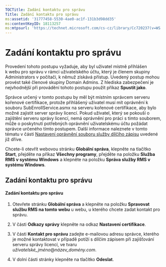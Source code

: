 ```yaml
---
TOCTitle: Zadání kontaktu pro správu
Title: Zadání kontaktu pro správu
ms:assetid: '31777458-5530-4ae0-ac1f-131b3d98dd35'
ms:contentKeyID: 18113257
ms:mtpsurl: 'https://technet.microsoft.com/cs-cz/library/Cc720237(v=WS.10)'
---
```


Zadání kontaktu pro správu
==========================

Provedení tohoto postupu vyžaduje, aby byl uživatel místně přihlášen k webu pro správu v rámci uživatelského účtu, který je členem skupiny Administrators v počítači, k němuž získává přístup. Uvedený postup mohou provést také členové skupiny Domain Admins. Z hlediska zabezpečení je nejvhodnější při provádění tohoto postupu použít příkaz **Spustit jako**.

Správce určený v tomto postupu by měl být místním správcem serveru kořenové certifikace, protože přihlášený uživatel musí mít oprávnění k souboru SubEnrollService.asmx na serveru kořenové certifikace, aby bylo možné zajistit server správy licencí. Pokud uživatel, který se pokouší o zajištění serveru správy licencí, nemá oprávnění pro práci s tímto souborem, může o poskytnutí potřebných oprávnění uživatelskému účtu požádat správce určeného tímto postupem. Další informace naleznete v tomto tématu v části [Nastavení oprávnění souboru služby dílčího zápisu](https://technet.microsoft.com/737bb69b-fe26-4057-9569-e632f7bbf295) uvedené již dříve.

Chcete-li otevřít webovou stránku **Globální správa**, klepněte na tlačítko **Start**, přejděte na příkaz **Všechny programy**, přejděte na položku **Služba RMS v systému Windows** a klepněte na položku **Správa služby RMS v systému Windows**.

Zadání kontaktu pro správu
--------------------------

#### Zadání kontaktu pro správu

1.  Otevřete stránku **Globální správa** a klepněte na položku **Spravovat službu RMS na tomto webu** u webu, u kterého chcete zadat kontakt pro správu.

2.  V části **Odkazy správy** klepněte na odkaz **Nastavení certifikace**.

3.  V části **Kontakt pro správu** zadejte e-mailovou adresu správce, kterého je možné kontaktovat v případě potíží s dílčím zápisem při zajišťování serveru správy licencí, ve tvaru *uživatelské\_jméno*@*název\_domény.com*.

4.  V dolní části stránky klepněte na tlačítko **Odeslat**.
